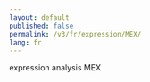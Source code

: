 ```yaml
---
layout: default
published: false
permalink: /v3/fr/expression/MEX/
lang: fr
---
```


expression analysis MEX
